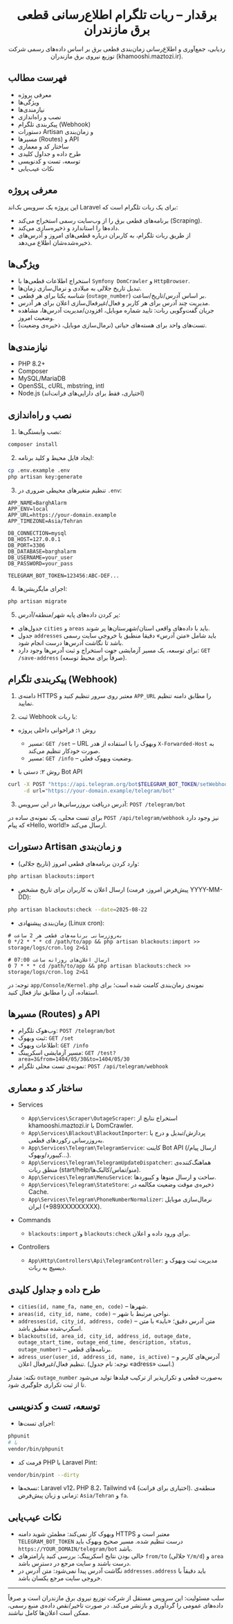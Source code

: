 <div align="center">

# برقدار – ربات تلگرام اطلاع‌رسانی قطعی برق مازندران

ردیابی، جمع‌آوری و اطلاع‌رسانی زمان‌بندی قطعی برق بر اساس داده‌های رسمی شرکت توزیع نیروی برق مازندران (khamooshi.maztozi.ir).

</div>

## فهرست مطالب

- معرفی پروژه
- ویژگی‌ها
- نیازمندی‌ها
- نصب و راه‌اندازی
- پیکربندی تلگرام (Webhook)
- دستورات Artisan و زمان‌بندی
- مسیرها (Routes) و API
- ساختار کد و معماری
- طرح داده و جداول کلیدی
- توسعه، تست و کدنویسی
- نکات عیب‌یابی

## معرفی پروژه

این پروژه یک سرویس بک‌اند Laravel برای یک ربات تلگرام است که:
- برنامه‌های قطعی برق را از وب‌سایت رسمی استخراج می‌کند (Scraping).
- داده‌ها را استاندارد و ذخیره‌سازی می‌کند.
- از طریق ربات تلگرام، به کاربران درباره قطعی‌های امروز و آدرس‌های ذخیره‌شده‌شان اطلاع می‌دهد.

## ویژگی‌ها

- استخراج اطلاعات قطعی‌ها با `Symfony DomCrawler` و `HttpBrowser`.
- تبدیل تاریخ جلالی به میلادی و نرمال‌سازی زمان‌ها.
- شناسه یکتا برای هر قطعی (`outage_number`) بر اساس آدرس/تاریخ/ساعت.
- مدیریت چند آدرس برای هر کاربر و فعال/غیرفعال‌سازی اعلان برای هر آدرس.
- جریان گفت‌وگویی ربات: تایید شماره موبایل، افزودن/مدیریت آدرس‌ها، مشاهده وضعیت امروز.
- تست‌های واحد برای هسته‌های حیاتی (نرمال‌سازی موبایل، ذخیره‌ی وضعیت).

## نیازمندی‌ها

- PHP 8.2+
- Composer
- MySQL/MariaDB
- OpenSSL, cURL, mbstring, intl
- Node.js (اختیاری، فقط برای دارایی‌های فرانت‌اند)

## نصب و راه‌اندازی

1) نصب وابستگی‌ها:

```bash
composer install
```

2) ایجاد فایل محیط و کلید برنامه:

```bash
cp .env.example .env
php artisan key:generate
```

3) تنظیم متغیرهای محیطی ضروری در `.env`:

```dotenv
APP_NAME=BarghAlarm
APP_ENV=local
APP_URL=https://your-domain.example
APP_TIMEZONE=Asia/Tehran

DB_CONNECTION=mysql
DB_HOST=127.0.0.1
DB_PORT=3306
DB_DATABASE=barghalarm
DB_USERNAME=your_user
DB_PASSWORD=your_pass

TELEGRAM_BOT_TOKEN=123456:ABC-DEF...
```

4) اجرای مایگریشن‌ها:

```bash
php artisan migrate
```

5) پر کردن داده‌های پایه شهر/منطقه/آدرس:

- جدول‌های `cities` و `areas` باید با داده‌های واقعی استان/شهرستان‌ها پر شوند.
- جدول `addresses` باید شامل «متن آدرس» دقیقا منطبق با خروجی سایت رسمی باشد تا نگاشت آدرس‌ها درست انجام شود.
- برای توسعه، یک مسیر آزمایشی جهت استخراج و ثبت آدرس‌ها وجود دارد: `GET /save-address` (صرفاً برای محیط توسعه).

## پیکربندی تلگرام (Webhook)

1) دامنه‌ی HTTPS معتبر روی سرور تنظیم کنید و `APP_URL` را مطابق دامنه تنظیم نمایید.

2) ثبت Webhook با ربات:

- روش ۱: فراخوانی داخلی پروژه

  - مسیر: `GET /set` – URL وبهوک را با استفاده از هدر `X-Forwarded-Host` به صورت خودکار تنظیم می‌کند.
  - مسیر: `GET /info` – وضعیت وبهوک فعلی.

- روش ۲: دستی با Bot API

```bash
curl -X POST "https://api.telegram.org/bot$TELEGRAM_BOT_TOKEN/setWebhook" \
     -d url="https://your-domain.example/telegram/bot"
```

3) آدرس دریافت بروزرسانی‌ها در این سرویس: `POST /telegram/bot`

برای تست محلی، یک نمونه‌ی ساده در `POST /api/telegram/webhook` نیز وجود دارد که پیام «Hello, world!» ارسال می‌کند.

## دستورات Artisan و زمان‌بندی

- وارد کردن برنامه‌های قطعی امروز (تاریخ جلالی):

```bash
php artisan blackouts:import
```

- ارسال اعلان به کاربران برای تاریخ مشخص (پیش‌فرض امروز، فرمت YYYY-MM-DD):

```bash
php artisan blackouts:check --date=2025-08-22
```

- زمان‌بندی پیشنهادی (Linux cron):

```cron
# به‌روزرسانی برنامه‌های قطعی هر 2 ساعت
0 */2 * * * cd /path/to/app && php artisan blackouts:import >> storage/logs/cron.log 2>&1

# ارسال اعلان‌های روزانه ساعت 07:00
0 7 * * * cd /path/to/app && php artisan blackouts:check >> storage/logs/cron.log 2>&1
```

توجه: در `app/Console/Kernel.php` نمونه‌ی زمان‌بندی کامنت شده است؛ برای استفاده، آن را مطابق نیاز فعال کنید.

## مسیرها (Routes) و API

- وب‌هوک تلگرام: `POST /telegram/bot`
- ثبت وبهوک: `GET /set`
- اطلاعات وبهوک: `GET /info`
- مسیر آزمایشی اسکرپینگ: `GET /test?area=3&from=1404/05/30&to=1404/05/30`
- نمونه‌ی تست محلی تلگرام: `POST /api/telegram/webhook`

## ساختار کد و معماری

- Services
  - `App\Services\Scraper\OutageScraper`: استخراج نتایج از khamooshi.maztozi.ir با DomCrawler.
  - `App\Services\Blackout\BlackoutImporter`: پردازش/تبدیل و درج یا به‌روزرسانی رکوردهای قطعی.
  - `App\Services\Telegram\TelegramService`: کاینت Bot API (ارسال پیام/کیبورد/وبهوک...).
  - `App\Services\Telegram\TelegramUpdateDispatcher`: هماهنگ‌کننده‌ی منطق ربات (start/help/منو/تماس/کالبک‌ها).
  - `App\Services\Telegram\MenuService`: ساخت و ارسال منوها و کیبوردها.
  - `App\Services\Telegram\StateStore`: ذخیره‌ی موقت وضعیت مکالمه در Cache.
  - `App\Services\Telegram\PhoneNumberNormalizer`: نرمال‌سازی موبایل ایران (+989XXXXXXXXX).

- Commands
  - `blackouts:import` و `blackouts:check` برای ورود داده و اعلان.

- Controllers
  - `App\Http\Controllers\Api\TelegramController`: مدیریت ثبت وبهوک و دیسپچ به ربات.

## طرح داده و جداول کلیدی

- `cities(id, name_fa, name_en, code)` – شهرها.
- `areas(id, city_id, name, code)` – نواحی مرتبط با شهر.
- `addresses(id, city_id, address, code)` – متن آدرس دقیق؛ «باید» با متن اسکرپ‌شده منطبق باشد.
- `blackouts(id, area_id, city_id, address_id, outage_date, outage_start_time, outage_end_time, description, status, outage_number)` – برنامه‌های قطعی.
- `adress_user(user_id, address_id, name, is_active)` – آدرس‌های کاربر و تنظیم فعال/غیرفعال اعلان. (توجه: نام جدول «adress» است.)

نکته: مقدار `outage_number` به‌صورت قطعی و تکرارپذیر از ترکیب فیلدها تولید می‌شود تا از ثبت تکراری جلوگیری شود.

## توسعه، تست و کدنویسی

- اجرای تست‌ها:

```bash
phpunit
# یا
vendor/bin/phpunit
```

- فرمت کد PHP با Laravel Pint:

```bash
vendor/bin/pint --dirty
```

- نسخه‌ها: Laravel v12، PHP 8.2، Tailwind v4 (اختیاری برای فرانت). منطقه‌ی زمانی و زبان پیش‌فرض: `Asia/Tehran` و `fa`.

## نکات عیب‌یابی

- وبهوک کار نمی‌کند: مطمئن شوید دامنه HTTPS معتبر است و `TELEGRAM_BOT_TOKEN` درست تنظیم شده. مسیر صحیح وبهوک باید `https://YOUR_DOMAIN/telegram/bot` باشد.
- خالی بودن نتایج اسکرپینگ: بررسی کنید پارامترهای `from/to` (جلالی `Y/m/d`) و `area` درست باشند و سایت مرجع در دسترس باشد.
- نگاشت آدرس پیدا نمی‌شود: متن آدرس در `addresses.address` باید دقیقاً با خروجی سایت مرجع یکسان باشد.

---

سلب مسئولیت: این سرویس مستقل از شرکت توزیع نیروی برق مازندران است و صرفاً داده‌های عمومی را گردآوری و بازنشر می‌کند. در صورت تاخیر/نقص داده‌ی منبع رسمی، ممکن است اعلان‌ها کامل نباشند.
